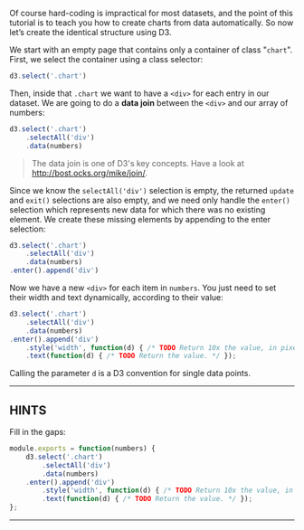 Of course hard-coding is impractical for most datasets, and the point of this tutorial is to teach you how to create charts from data automatically. So now let’s create the identical structure using D3.

We start with an empty page that contains only a container of class "`chart`". First, we select the container using a class selector:

```js
d3.select('.chart')
```

Then, inside that `.chart` we want to have a `<div>` for each entry in our dataset. We are going to do a __data join__ between the `<div>` and our array of numbers:

```js
d3.select('.chart')
    .selectAll('div')
    .data(numbers)
```

> The data join is one of D3's key concepts. Have a look at http://bost.ocks.org/mike/join/.

Since we know the `selectAll('div')` selection is empty, the returned `update` and `exit()` selections are also empty, and we need only handle the `enter()` selection which represents new data for which there was no existing element. We create these missing elements by appending to the enter selection:

```js
d3.select('.chart')
    .selectAll('div')
    .data(numbers)
.enter().append('div')
```

Now we have a new `<div>` for each item in `numbers`. You just need to set their width and text dynamically, according to their value:

```js
d3.select('.chart')
    .selectAll('div')
    .data(numbers)
.enter().append('div')
    .style('width', function(d) { /* TODO Return 10x the value, in pixels. */ })
    .text(function(d) { /* TODO Return the value. */ });
```

Calling the parameter `d` is a D3 convention for single data points.

----------------------------------------------------------------------

## HINTS

Fill in the gaps:

```js
module.exports = function(numbers) {
    d3.select('.chart')
        .selectAll('div')
        .data(numbers)
    .enter().append('div')
        .style('width', function(d) { /* TODO Return 10x the value, in pixels. */ })
        .text(function(d) { /* TODO Return the value. */ });
};
```

----------------------------------------------------------------------
